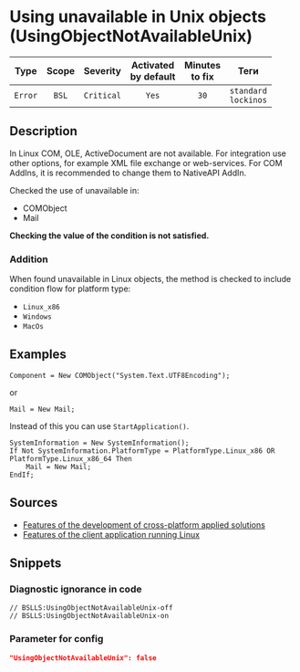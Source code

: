 # Using unavailable in Unix objects (UsingObjectNotAvailableUnix)

|  Type   | Scope |  Severity  | Activated<br>by default | Minutes<br>to fix |              Теги              |
|:-------:|:-----:|:----------:|:-----------------------------:|:-----------------------:|:------------------------------:|
| `Error` | `BSL` | `Critical` |             `Yes`             |          `30`           | `standard`<br>`lockinos` |

<!-- Блоки выше заполняются автоматически, не трогать -->
## Description

In Linux COM, OLE, ActiveDocument are not available. For integration use other options, for example XML file exchange or web-services. For COM AddIns, it is recommended to change them to NativeAPI AddIn.

Checked the use of unavailable in:

* COMObject
* Mail

**Checking the value of the condition is not satisfied.**

### Addition

When found unavailable in Linux objects, the method is checked to include condition flow for platform type:
* `Linux_x86`
* `Windows`
* `MacOs`

## Examples

```bsl
Component = New COMObject("System.Text.UTF8Encoding");
```

or

```bsl
Mail = New Mail;
```
Instead of this you can use `StartApplication()`.

```bsl
SystemInformation = New SystemInformation();
If Not SystemInformation.PlatformType = PlatformType.Linux_x86 OR PlatformType.Linux_x86_64 Then
    Mail = New Mail;
EndIf;
```

## Sources

* [Features of the development of cross-platform applied solutions](https://its.1c.ru/db/v8314doc#bookmark:dev:TI000001208)
* [Features of the client application running Linux](https://its.1c.ru/db/v8314doc#bookmark:dev:TI000001283)

## Snippets

<!-- Блоки ниже заполняются автоматически, не трогать -->
### Diagnostic ignorance in code

```bsl
// BSLLS:UsingObjectNotAvailableUnix-off
// BSLLS:UsingObjectNotAvailableUnix-on
```

### Parameter for config

```json
"UsingObjectNotAvailableUnix": false
```
